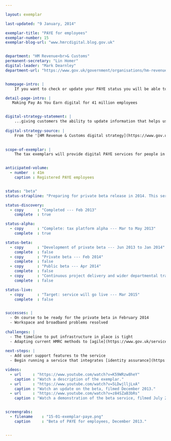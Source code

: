 ```yaml
---

layout: exemplar

last-updated: "9 January, 2014"

exemplar-title: "PAYE for employees"
exemplar-number: 15
exemplar-blog-url: "www.hmrcdigital.blog.gov.uk"


department: "HM Revenue<br>& Customs"
permanent-secretary: "Lin Homer"
digital-leader: "Mark Dearnley"
department-url: "https://www.gov.uk/government/organisations/hm-revenue-customs"


homepage-intro: |
    If you want to check or update your PAYE status you will be able to do so online, and see the impact on the tax you pay

detail-page-intro: |
   Making Pay As You Earn digital for 41 million employees


digital-strategy-statement: |
    ...giving customers the ability to update information that helps us better calculate their tax code… Customers will begin with improved guidance that leads them through a clear explanation of the tax code they have received. If customers have had a change in circumstances that impacts their tax code they can submit information via an online form.
    
digital-strategy-source: |
    From the '[HM Revenue & Customs digital strategy](https://www.gov.uk/government/publications/digital-strategy-december-2012)' --- December 2012
    

scope-of-exemplar: |
    The tax exemplars will provide digital PAYE services for people in employment (benefits in kind), a fully digital self assessment service, improved tools and tax dashboard for small businesses, and a new system for tax agents to use online services. These will be built on a new “multi-channel digital tax platform” which will over time replace the current HMRC Portal and be the default platform for new customer-facing services. The new tax platform will be fully integrated with the pan-government ID Assurance Programme and with GOV.UK.


anticipated-volume:
  - number  : 41m
    caption : Registered PAYE employees


status: "beta"
status-strapline: "Preparing for private beta release in 2014. This service is being built alongside [Exemplar 16: Digital self-assessment](/transformation/self-assessment) and [Exemplar 17: Your tax account](/transformation/business-tax-account)."

status-discovery:
  - copy      : "Completed --- Feb 2013"
    complete  : true

status-alpha:
  - copy      : "Complete: tax platform alpha --- Mar to May 2013"
    complete  : true

status-beta:
  - copy      : "Development of private beta --- Jun 2013 to Jan 2014"
    complete  : false
  - copy      : "Private beta --- Feb 2014"
    complete  : false
  - copy      : "Public beta --- Apr 2014"
    complete  : false
  - copy      : "Continuous project delivery and wider departmental transformational work to take place and live service delivery dates to be determine as part of this"
    complete  : false

status-live:
  - copy      : "Target: service will go live --- Mar 2015"
    complete  : false


successes: |
  - On course to be ready for the private beta in February 2014
  - Workspace and broadband problems resolved
  
challenges: |
  - The timeline to put infrastructure in place is tight
  - Adapting current HMRC methods to [agile](https://www.gov.uk/service-manual/agile) development
  
next-steps: |
  - Add user support features to the service
  - Begin running a service that integrates [identity assurance](https://identityassurance.blog.gov.uk/)  

videos:
  - url     : "https://www.youtube.com/watch?v=K59WRzw8heY"
    caption : "Watch a description of the exemplar."
  - url     : "https://www.youtube.com/watch?v=5LDwjlljLxA"
    caption : "Watch an update on the beta, filmed December 2013."
  - url     : "https://www.youtube.com/watch?v=z84SZaB3bRs"
    caption : "Watch a demonstration of the beta service, filmed July 2013."


screengrabs:
  - filename    : "15-01-exemplar-paye.png"
    caption     : "Beta of PAYE for employees, December 2013."


---
```




